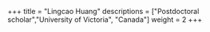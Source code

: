 +++
title = "Lingcao Huang"
descriptions = ["Postdoctoral scholar","University of Victoria", "Canada"]
weight = 2
+++
